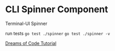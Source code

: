 # CLI Spinner Component

Terminal-UI Spinner

run tests `go test ./spinner` `go test ./spinner -v`

[Dreams of Code Tutorial](https://www.youtube.com/watch?v=LguOA6HS1es)
